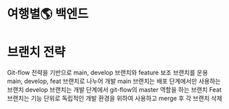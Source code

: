 # 여행별🌎 백엔드

# 브랜치 전략
Git-flow 전략을 기반으로 main, develop 브랜치와 feature 보조 브랜치를 운용
main, develop, feat 브랜치로 나누어 개발
main 브랜치는 배포 단계에서만 사용하는 브랜치
develop 브랜치는 개발 단계에서 git-flow의 master 역할을 하는 브랜치
Feat 브랜치는 기능 단위로 독립적인 개발 환경을 위하여 사용하고 merge 후 각 브랜치 삭제
